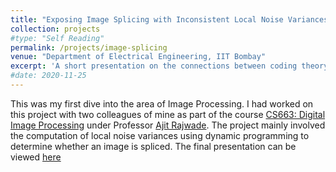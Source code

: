```yaml
---
title: "Exposing Image Splicing with Inconsistent Local Noise Variances"
collection: projects
#type: "Self Reading"
permalink: /projects/image-splicing
venue: "Department of Electrical Engineering, IIT Bombay"
excerpt: 'A short presentation on the connections between coding theory, error correcting codes, and cryptography'
#date: 2020-11-25
---
```


This was my first dive into the area of Image Processing. I had worked on this project with two colleagues of mine as part of the course [CS663: Digital Image Processing](https://www.cse.iitb.ac.in/~ajitvr/CS663_Fall2021/) under Professor [Ajit Rajwade](https://www.cse.iitb.ac.in/~ajitvr/). The project mainly involved the computation of local noise variances using dynamic programming to determine whether an image is spliced. The final presentation can be viewed [here](https://ishankapnadak.github.io/files/image-splicing.pdf)
